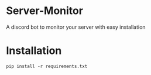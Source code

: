 # Server-Monitor
A discord bot to monitor your server with easy installation

# Installation
```
pip install -r requirements.txt
```
